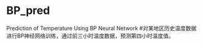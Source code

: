 # BP_pred
Prediction of Temperature Using BP Neural Network
#对某地区历史温度数据进行BP神经网络训练，通过前三小时温度数据，预测第四小时温度值。
